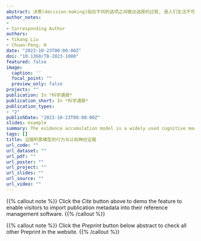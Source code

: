 ```yaml
---
abstract: 决策(decision-making)指在不同的选项之间做出选择的过程, 是人们生活不可或缺的一部分, 也是跨学科的研究主题[1]. 研究者提出大量理论模型用于解释人类的决策行为, 如经济学中的理性决策者模型(rational model)[2]、行为经济学中的前景理论(prospect theory)[3]. 在认知科学中, 研究者更关注决策的认知过程. 例如, 基于信息加工理论, 决策被视为对信息进行加工和整合的过程[4,5]; 或基于计算理论, 将决策视为计算选择概率进行的过程[6]. 这些理论模型可以帮助我们更好地理解决策的本质以及大脑做出决策的过程. 证据积累模型(evidence accumulation model, EAM)是认知科学中被用于解释决策过程的一类理论模型, 假定人类的决策过程遵循证据积累机制, 即决策者从外部环境或内部记忆中搜集信息以形成证据. 随着证据不断积累, 逐渐接近决策所需的证据阈值, 一旦达到该阈值, 决策者停止积累证据并做出决策[7~9]. 由于其证据积累的方式是不断地从外界环境或者内在记忆中进行信息的采样, 故又被称为序列采样模型(sequential sampling model, SSM), 本文一律用EAM进行表示. EAM为研究者提供了一个理论框架, 用于解释人类决策行为. 对其进行数学化得到具体的计算模型则为研究者提供了理解实证数据的重要工具. 例如, 研究者在EAM的框架下提出漂移扩散模型(drift diffusion model, DDM)以解释决策者的快速决策行为[8,10,11], DDM不仅被应用于解释简单的二项迫选任务的结果, 也被用于知觉决策[12~15]、基于价值的决策[16,17]和社会认知任务[18~23], 同时, 它也是当前计算精神病学的重要模型之一[24]. 正是由于EAM被广泛使用, 有研究者指出, EAM的发展已经达到了“高原期(plateau)”[25]. 基于这一判断, Evans和Wagenmakers[25]认为应该把EAM当作反应时间分析的标准模型. 但是目前研究者多将EAM(或者其最通用的计算模型DDM)当作一种测量工具使用, 而较少深究该模型的基本预设. 这可能会导致研究者误用该模型或者错误解读模型的结果[26], 形成“理论危机”[27]. 另一方面, 研究者通过具体化EAM的基本预设构建了不同的计算模型, 这些不同的计算模型对行为数据的拟合呈现高度的相似性, 令研究者难以评估哪种计算模型能够提供更好的解释[25]. 因此, EAM是否真的达到理论的“高原期”? 在EAM框架下的不同具体模型是否真的无法区分? 这需要我们从理论模型发展的角度来审视和检验EAM的合理性. 要检验EAM的模型预设, 首先需要厘清理论模型、计算模型与数据之间的逻辑关系. 只有当这些要素之间存在着较强的逻辑上的联系时, 实验数据才能对理论模型起到支持或者否定的作用. 否则, 无论实验数据的结果是阳性还是阴性, 均无法对理论产生任何影响[27]. 因此, 本文首先分析了从EAM到数据的逻辑联系, 指出要对其进行检验, 必须分析EAM框架下的具体计算模型, 其次, 本文对EAM框架下最广泛使用的计算模型DDM的预设进行清晰化表述, 归纳决策过程中认知机制的预设. 在此基础上, 我们梳理了来自行为和神经层面的实证研究, 以检验DDM的各个预设的合理性, 并为进一步研究人类决策过程的证据积累机制指出可能的方向.
author_notes:
- 
- Corresponding Author
authors:
- Yikang Liu
- Chuan-Peng, H
date: "2023-10-23T00:00:00Z"
doi: "10.1360/TB-2023-1080"
featured: false
image:
  caption: ''
  focal_point: ""
  preview_only: false
projects: ""
publication: In *科学通报*
publication_short: In *科学通报*
publication_types: 
- "2"
publishDate: "2023-10-23T00:00:00Z"
slides: example
summary: The evidence accumulation model is a widely used cognitive model of human decision-making, which assumes that decision-makers continuously gather and integrate information into evidence relevant to the decision and make a decision once the accumulated evidence reaches a predefined threshold.
tags: []
title: 证据积累模型的行为与认知神经证据
url_code: ""
url_dataset: ""
url_pdf: ""
url_poster: ""
url_project: ""
url_slides: ""
url_source: ""
url_video: ""
---
```


{{% callout note %}}
Click the _Cite_ button above to demo the feature to enable visitors to import publication metadata into their reference management software.
{{% /callout %}}

{{% callout note %}}
Click the _Preprint_ button below abstract to check all other Preprint in the website.
{{% /callout %}}
